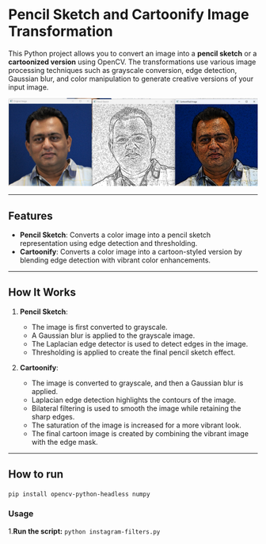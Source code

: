 # Pencil Sketch and Cartoonify Image Transformation

This Python project allows you to convert an image into a **pencil sketch** or a **cartoonized version** using OpenCV. The transformations use various image processing techniques such as grayscale conversion, edge detection, Gaussian blur, and color manipulation to generate creative versions of your input image.

![Alt text](instgram-filters.png)

---

## Features
- **Pencil Sketch**: Converts a color image into a pencil sketch representation using edge detection and thresholding.
- **Cartoonify**: Converts a color image into a cartoon-styled version by blending edge detection with vibrant color enhancements.

---

## How It Works
1. **Pencil Sketch**:
   - The image is first converted to grayscale.
   - A Gaussian blur is applied to the grayscale image.
   - The Laplacian edge detector is used to detect edges in the image.
   - Thresholding is applied to create the final pencil sketch effect.

2. **Cartoonify**:
   - The image is converted to grayscale, and then a Gaussian blur is applied.
   - Laplacian edge detection highlights the contours of the image.
   - Bilateral filtering is used to smooth the image while retaining the sharp edges.
   - The saturation of the image is increased for a more vibrant look.
   - The final cartoon image is created by combining the vibrant image with the edge mask.

---

## How to run
`pip install opencv-python-headless numpy`
  
### **Usage**

1.**Run the script:**
`python instagram-filters.py`
